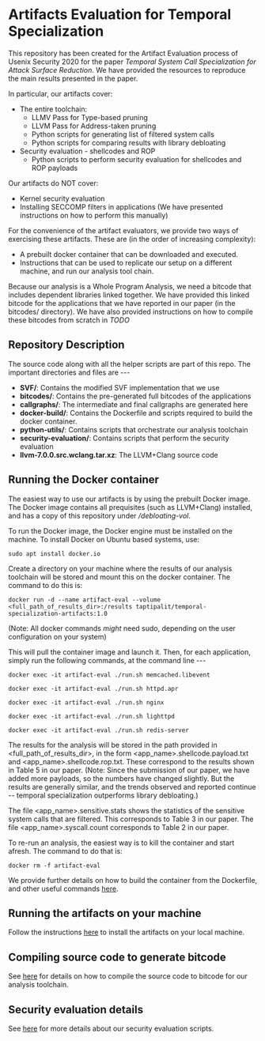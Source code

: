 # Artifacts Evaluation for Temporal Specialization

This repository has been created for the Artifact Evaluation process of Usenix
Security 2020 for the paper *Temporal System Call Specialization for Attack Surface 
Reduction*. 
We have provided the resources to reproduce the main 
results presented in the paper. 

In particular, our artifacts cover:
* The entire toolchain:
    * LLMV Pass for Type-based pruning
    * LLVM Pass for Address-taken pruning
    * Python scripts for generating list of filtered system calls
    * Python scripts for comparing results with library debloating
* Security evaluation - shellcodes and ROP
    * Python scripts to perform security evaluation for shellcodes and ROP payloads

Our artifacts do NOT cover:
* Kernel security evaluation
* Installing SECCOMP filters in applications (We have presented
instructions on how to perform this manually)

For the convenience of the artifact evaluators, we provide two ways of
exercising these artifacts. These are (in the order of increasing complexity):

* A prebuilt docker container that can be downloaded and executed.
* Instructions that can be used to replicate our setup on a different
  machine, and run our analysis tool chain.

Because our analysis is a Whole Program Analysis, we need a bitcode that
includes dependent libraries linked together. We have provided this linked
bitcode for the applications that we have reported in our paper (in the
bitcodes/ directory). We have also provided instructions on how to compile
these bitcodes from scratch in *TODO*

## Repository Description

The source code along with all the helper scripts are part of this repo. The
important directories and files are ---
* **SVF/**: Contains the modified SVF implementation that we use
* **bitcodes/**: Contains the pre-generated full bitcodes of the applications
* **callgraphs/**: The intermediate and final callgraphs are generated here
* **docker-build/**: Contains the Dockerfile and scripts required to build the
  docker container.
* **python-utils/**: Contains scripts that orchestrate our analysis toolchain
* **security-evaluation/**: Contains scripts that perform the security
  evaluation
* **llvm-7.0.0.src.wclang.tar.xz**: The LLVM+Clang source code

## Running the Docker container

The easiest way to use our artifacts is by using the prebuilt Docker image.
The Docker image contains all prequisites (such as LLVM+Clang) installed, and
has a copy of this repository under */debloating-vol*.

To run the Docker image, the Docker engine must be installed on the machine. 
To install Docker
on Ubuntu based systems, use:

```
sudo apt install docker.io
```

Create a directory on your machine where the results of our analysis toolchain
will be stored and mount this on the docker container. The command to do this
is:

```
docker run -d --name artifact-eval --volume <full_path_of_results_dir>:/results taptipalit/temporal-specialization-artifacts:1.0
```

(Note: All docker commands *might* need sudo, depending on the user
configuration on your system)

This will pull the container image and launch it. Then, for each application,
simply run the following commands, at the command line ---

```
docker exec -it artifact-eval ./run.sh memcached.libevent
```

```
docker exec -it artifact-eval ./run.sh httpd.apr
```

```
docker exec -it artifact-eval ./run.sh nginx
```

```
docker exec -it artifact-eval ./run.sh lighttpd 
```

```
docker exec -it artifact-eval ./run.sh redis-server
```

The results for the analysis will be stored in the path provided in
\<full\_path\_of\_results\_dir\>, in the form
\<app\_name\>.shellcode.payload.txt and \<app\_name\>.shellcode.rop.txt. These
correspond to the results shown in Table 5 in our paper. (Note: Since the
submission of our paper, we have added more payloads, so the numbers have
changed slightly. But the results are generally similar, and the trends observed and 
reported continue -- temporal specialization outperforms library debloating.)

The file \<app\_name\>.sensitive.stats shows the statistics of the sensitive
system calls that are filtered. This corresponds to Table 3 in our paper. The
file <app\_name>.syscall.count corresponds to Table 2 in our paper. 

To re-run an analysis, the easiest way is to kill the container and start
afresh. The command to do that is:

```
docker rm -f artifact-eval
```

We provide further details on how to build the container from the Dockerfile,
and other useful commands [here](docker-build/README.md).

## Running the artifacts on your machine

Follow the instructions [here](INSTALL.md) to install the artifacts on your local machine.

## Compiling source code to generate bitcode
See [here](COMPILE.md) for details on how to compile the source code to
bitcode for our analysis toolchain.

## Security evaluation details
See [here](security-evaluation/README.md) for more details about our security
evaluation scripts.
